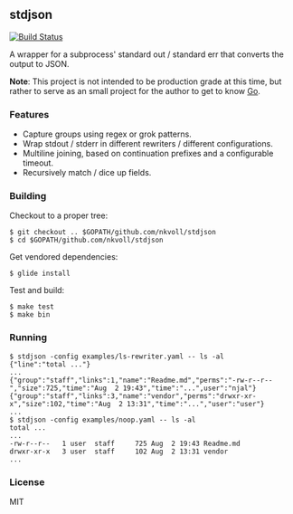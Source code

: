 ## stdjson

[![Build Status](https://travis-ci.org/nkvoll/stdjson.svg?branch=master)](https://travis-ci.org/nkvoll/stdjson)

A wrapper for a subprocess' standard out / standard err that converts the output to JSON.

**Note**: This project is not intended to be production grade at this time, but rather to serve as an small project for the author to get to know [Go](https://golang.org/).

### Features

- Capture groups using regex or grok patterns.
- Wrap stdout / stderr in different rewriters / different configurations.
- Multiline joining, based on continuation prefixes and a configurable timeout.
- Recursively match / dice up fields.

### Building

Checkout to a proper tree:

    $ git checkout .. $GOPATH/github.com/nkvoll/stdjson
    $ cd $GOPATH/github.com/nkvoll/stdjson
    
Get vendored dependencies:
    
    $ glide install

Test and build:
    
    $ make test
    $ make bin
    
### Running

    $ stdjson -config examples/ls-rewriter.yaml -- ls -al
    {"line":"total ..."}
    ...
    {"group":"staff","links":1,"name":"Readme.md","perms":"-rw-r--r--","size":725,"time":"Aug  2 19:43","time":"...",user":"njal"}
    {"group":"staff","links":3,"name":"vendor","perms":"drwxr-xr-x","size":102,"time":"Aug  2 13:31","time":"...","user":"user"}
    ...
    $ stdjson -config examples/noop.yaml -- ls -al
    total ...
    ...
    -rw-r--r--   1 user  staff     725 Aug  2 19:43 Readme.md
    drwxr-xr-x   3 user  staff     102 Aug  2 13:31 vendor
    ...

### License

MIT
